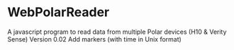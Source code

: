 # WebPolarReader
A javascript program to read data from multiple Polar devices (H10 &amp; Verity Sense)
Version 0.02 Add markers (with time in Unix format)

